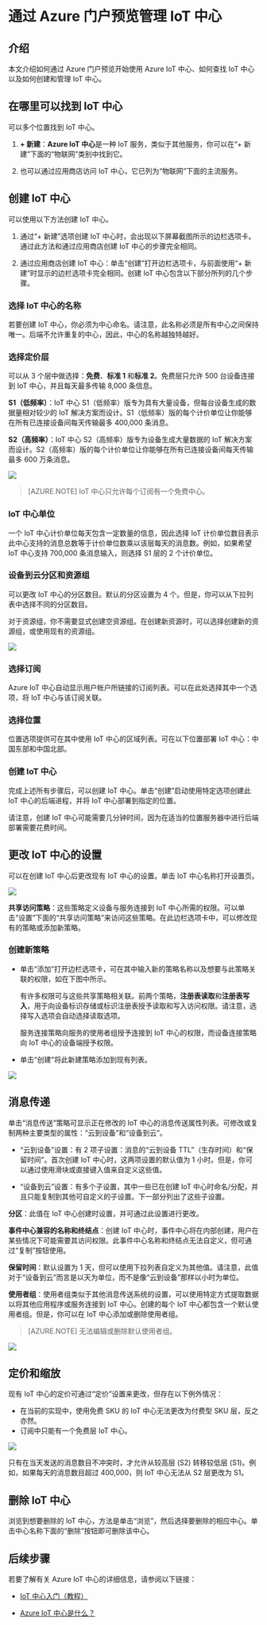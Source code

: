<properties
	 pageTitle="使用 Azure 门户预览管理 IoT 中心 | Azure"
	 description="概述如何通过 Azure 门户预览创建和管理 Azure IoT 中心"
	 services="iot-hub"
	 documentationCenter=""
	 authors="nasing"
	 manager="timlt"
	 editor=""/>

<tags
	 ms.service="iot-hub"
	 ms.date="03/14/2016"
	 wacn.date="07/04/2016"/>

# 通过 Azure 门户预览管理 IoT 中心

## 介绍

本文介绍如何通过 Azure 门户预览开始使用 Azure IoT 中心、如何查找 IoT 中心以及如何创建和管理 IoT 中心。

## 在哪里可以找到 IoT 中心

可以多个位置找到 IoT 中心。

1. **+ 新建**：**Azure IoT 中心**是一种 IoT 服务，类似于其他服务，你可以在“+ 新建”下面的“物联网”类别中找到它。

2. 也可以通过应用商店访问 IoT 中心，它已列为“物联网”下面的主流服务。

## 创建 IoT 中心

可以使用以下方法创建 IoT 中心。

1. 通过“+ 新建”选项创建 IoT 中心时，会出现以下屏幕截图所示的边栏选项卡。通过此方法和通过应用商店创建 IoT 中心的步骤完全相同。

2. 通过应用商店创建 IoT 中心：单击“创建”打开边栏选项卡，与前面使用“+ 新建”时显示的边栏选项卡完全相同。创建 IoT 中心包含以下部分所列的几个步骤。

### 选择 IoT 中心的名称

若要创建 IoT 中心，你必须为中心命名。请注意，此名称必须是所有中心之间保持唯一。后端不允许重复的中心，因此，中心的名称越独特越好。

### 选择定价层

可以从 3 个层中做选择：**免费**、**标准 1** 和**标准 2**。免费层只允许 500 台设备连接到 IoT 中心，并且每天最多传输 8,000 条信息。

**S1（低频率）**：IoT 中心 S1（低频率）版专为具有大量设备，但每台设备生成的数据量相对较少的 IoT 解决方案而设计。S1（低频率）版的每个计价单位让你能够在所有已连接设备间每天传输最多 400,000 条消息。

**S2（高频率）**：IoT 中心 S2（高频率）版专为设备生成大量数据的 IoT 解决方案而设计。S2（高频率）版的每个计价单位让你能够在所有已连接设备间每天传输最多 600 万条消息。

![][4]

> [AZURE.NOTE] IoT 中心只允许每个订阅有一个免费中心。

### IoT 中心单位

一个 IoT 中心计价单位每天包含一定数量的信息，因此选择 IoT 计价单位数目表示此中心支持的消息总数等于计价单位数乘以该层每天的消息数。例如，如果希望 IoT 中心支持 700,000 条消息输入，则选择 S1 层的 2 个计价单位。

### 设备到云分区和资源组

可以更改 IoT 中心的分区数目。默认的分区设置为 4 个。但是，你可以从下拉列表中选择不同的分区数目。

对于资源组，你不需要显式创建空资源组。在创建新资源时，可以选择创建新的资源组，或使用现有的资源组。

![][5]

### 选择订阅

Azure IoT 中心自动显示用户帐户所链接的订阅列表。可以在此处选择其中一个选项，将 IoT 中心与该订阅关联。

### 选择位置

位置选项提供可在其中使用 IoT 中心的区域列表。可在以下位置部署 IoT 中心：中国东部和中国北部。 

### 创建 IoT 中心

完成上述所有步骤后，可以创建 IoT 中心。单击“创建”启动使用特定选项创建此 IoT 中心的后端进程，并将 IoT 中心部署到指定的位置。

请注意，创建 IoT 中心可能需要几分钟时间，因为在适当的位置服务器中进行后端部署需要花费时间。

## 更改 IoT 中心的设置

可以在创建 IoT 中心后更改现有 IoT 中心的设置。单击 IoT 中心名称打开设置页。

![][8]

**共享访问策略**：这些策略定义设备与服务连接到 IoT 中心所需的权限。可以单击“设置”下面的“共享访问策略”来访问这些策略。在此边栏选项卡中，可以修改现有的策略或添加新策略。

### 创建新策略

- 单击“添加”打开边栏选项卡，可在其中输入新的策略名称以及想要与此策略关联的权限，如在下图中所示。

	有许多权限可与这些共享策略相关联。前两个策略，**注册表读取**和**注册表写入**，用于向设备标识存储或标识注册表授予读取和写入访问权限。请注意，选择写入选项会自动选择读取选项。

 	服务连接策略向服务的使用者组授予连接到 IoT 中心的权限，而设备连接策略向 IoT 中心的设备端授予权限。

- 单击“创建”将此新建策略添加到现有列表。

![][10]

## 消息传递

单击“消息传送”策略可显示正在修改的 IoT 中心的消息传送属性列表。可修改或复制两种主要类型的属性：“云到设备”和“设备到云”。

- “云到设备”设置：有 2 项子设置：消息的“云到设备 TTL”（生存时间）和“保留时间”。首次创建 IoT 中心时，这两项设置的默认值为 1 小时。但是，你可以通过使用滑块或直接键入值来自定义这些值。

- “设备到云”设置：有多个子设置，其中一些已在创建 IoT 中心时命名/分配，并且只能复制到其他可自定义的子设置。下一部分列出了这些子设置。

**分区**：此值在 IoT 中心创建时设置，并可通过此设置进行更改。

**事件中心兼容的名称和终结点**：创建 IoT 中心时，事件中心将在内部创建，用户在某些情况下可能需要其访问权限。此事件中心名称和终结点无法自定义，但可通过“复制”按钮使用。

**保留时间**：默认设置为 1 天，但可以使用下拉列表自定义为其他值。请注意，此值对于“设备到云”而言是以天为单位，而不是像“云到设备”那样以小时为单位。

**使用者组**：使用者组类似于其他消息传送系统的设置，可以使用特定方式提取数据以将其他应用程序或服务连接到 IoT 中心。创建的每个 IoT 中心都包含一个默认使用者组。但是，你可以在 IoT 中心添加或删除使用者组。

> [AZURE.NOTE] 无法编辑或删除默认使用者组。

![][11]

## 定价和缩放

现有 IoT 中心的定价可通过“定价”设置来更改，但存在以下例外情况：

- 在当前的实现中，使用免费 SKU 的 IoT 中心无法更改为付费型 SKU 层，反之亦然。
- 订阅中只能有一个免费层 IoT 中心。

![][12]

只有在当天发送的消息数目不冲突时，才允许从较高层 (S2) 转移较低层 (S1)。例如，如果每天的消息数目超过 400,000，则 IoT 中心无法从 S2 层更改为 S1。

## 删除 IoT 中心

浏览到想要删除的 IoT 中心，方法是单击“浏览”，然后选择要删除的相应中心。单击中心名称下面的“删除”按钮即可删除该中心。

## 后续步骤

若要了解有关 Azure IoT 中心的详细信息，请参阅以下链接：

- [IoT 中心入门（教程）][lnk-get-started]
- [Azure IoT 中心是什么？][]


  [4]: ./media/iot-hub-manage-through-portal/create-iothub.png
  [5]: ./media/iot-hub-manage-through-portal/location1.png
  [8]: ./media/iot-hub-manage-through-portal/portal-settings.png
  [10]: ./media/iot-hub-manage-through-portal/shared-access-policies.png
  [11]: ./media/iot-hub-manage-through-portal/messaging-settings.png
  [12]: ./media/iot-hub-manage-through-portal/pricing-error.png

[lnk-get-started]: /documentation/articles/iot-hub-csharp-csharp-getstarted/
[Azure IoT 中心是什么？]: /documentation/articles/iot-hub-what-is-iot-hub/

<!---HONumber=Mooncake_0418_2016-->